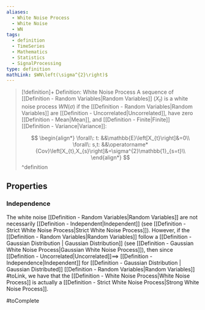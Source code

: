 ```yaml
---
aliases:
  - White Noise Process
  - White Noise
  - WN
tags:
  - definition
  - TimeSeries
  - Mathematics
  - Statistics
  - SignalProcessing
type: definition
mathLink: $WN\left(\sigma^{2}\right)$
---
```

> [!definition]+ Definition: White Noise Process
> A sequence of [[Definition - Random Variables|Random Variables]] $\left(X_{t}\right)$ is a white noise process $WN\left(\sigma\right)$ if the [[Definition - Random Variables|Random Variables]] are [[Definition - Uncorrelated|Uncorrelated]], have zero [[Definition - Mean|Mean]], and [[Definition - Finite|Finite]] [[Definition - Variance|Variance]]:
> 
> $$
\begin{align*}
\forall\: t: &&\mathbb{E}\left[X_{t}\right]&=0\\
\forall\: s,t: &&\operatorname*{Cov}\left[X_{t},X_{s}\right]&=\sigma^{2}\mathbb{1}_{s=t}\\
\end{align*}
> $$
^definition

## Properties

### Independence

The white noise [[Definition - Random Variables|Random Variables]] are not necessarily [[Definition - Independent|Independent]] (see [[Definition - Strict White Noise Process|Strict White Noise Process]]). However, if the [[Definition - Random Variables|Random Variables]] follow a [[Definition - Gaussian Distribution | Gaussian Distribution]] (see [[Definition - Gaussian White Noise Process|Gaussian White Noise Process]]), then since [[Definition - Uncorrelated|Uncorrelated]]$\implies$ [[Definition - Independence|Independent]] for [[Definition - Gaussian Distribution | Gaussian Distributed]]  [[Definition - Random Variables|Random Variables]] #toLink, we have that the [[Definition - White Noise Process|White Noise Process]] is actually a [[Definition - Strict White Noise Process|Strong White Noise Process]].

#toComplete
